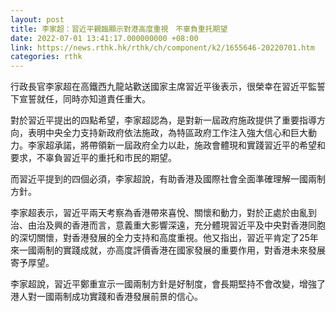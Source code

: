```yaml
---
layout: post
title: 李家超：習近平親臨顯示對港高度重視　不辜負重托期望
date: 2022-07-01 13:41:17.000000000 +08:00
link: https://news.rthk.hk/rthk/ch/component/k2/1655646-20220701.htm
categories: rthk
---
```


行政長官李家超在高鐵西九龍站歡送國家主席習近平後表示，很榮幸在習近平監誓下宣誓就任，同時亦知道責任重大。

對於習近平提出的四點希望，李家超認為，是對新一屆政府施政提供了重要指導方向，表明中央全力支持新政府依法施政，為特區政府工作注入強大信心和巨大動力。李家超承諾，將帶領新一屆政府全力以赴，施政會體現和實踐習近平的希望和要求，不辜負習近平的重托和市民的期望。

而習近平提到的四個必須，李家超說，有助香港及國際社會全面準確理解一國兩制方針。

李家超表示，習近平兩天考察為香港帶來喜悅、關懷和動力，對於正處於由亂到治、由治及興的香港而言，意義重大影響深遠，充分體現習近平及中央對香港同胞的深切關懷，對香港發展的全力支持和高度重視。他又指出，習近平肯定了25年來一國兩制的實踐成就，亦高度評價香港在國家發展的重要作用，對香港未來發展寄予厚望。

李家超說，習近平鄭重宣示一國兩制方針是好制度，會長期堅持不會改變，增強了港人對一國兩制成功實踐和香港發展前景的信心。
